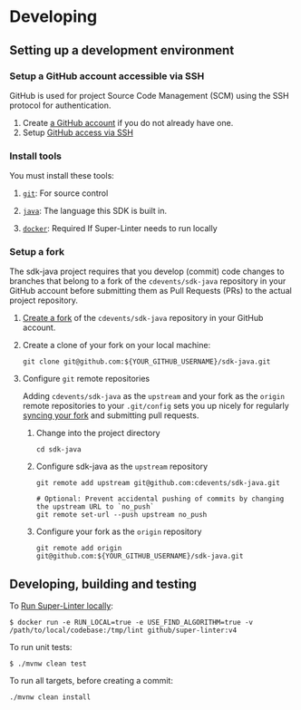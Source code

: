 # Developing

## Setting up a development environment

### Setup a GitHub account accessible via SSH

GitHub is used for project Source Code Management (SCM) using the SSH protocol for authentication.

1. Create [a GitHub account](https://github.com/join) if you do not already have one.
1. Setup
[GitHub access via SSH](https://help.github.com/articles/connecting-to-github-with-ssh/)

### Install tools

You must install these tools:

1. [`git`](https://help.github.com/articles/set-up-git/): For source control

1. [`java`](https://www.oracle.com/java/technologies/downloads/): The language this SDK is built in.

1. [`docker`](https://www.docker.com/): Required If Super-Linter needs to run locally



### Setup a fork

The sdk-java project requires that you develop (commit) code changes to branches that belong to a fork of the `cdevents/sdk-java` repository in your GitHub account before submitting them as Pull Requests (PRs) to the actual project repository.

1. [Create a fork](https://help.github.com/articles/fork-a-repo/) of the `cdevents/sdk-java` repository in your GitHub account.

1. Create a clone of your fork on your local machine:

    ```shell
    git clone git@github.com:${YOUR_GITHUB_USERNAME}/sdk-java.git
    ```

1. Configure `git` remote repositories

    Adding `cdevents/sdk-java` as the `upstream` and your fork as the `origin` remote repositories to your `.git/config` sets you up nicely for regularly [syncing your fork](https://help.github.com/articles/syncing-a-fork/) and submitting pull requests.

    1. Change into the project directory

        ```shell
        cd sdk-java
        ```

    1. Configure sdk-java as the `upstream` repository

        ```shell
        git remote add upstream git@github.com:cdevents/sdk-java.git

        # Optional: Prevent accidental pushing of commits by changing the upstream URL to `no_push`
        git remote set-url --push upstream no_push
        ```

    1. Configure your fork as the `origin` repository

        ```shell
        git remote add origin git@github.com:${YOUR_GITHUB_USERNAME}/sdk-java.git
        ```

## Developing, building and testing


To [Run Super-Linter locally](https://github.com/github/super-linter/blob/main/docs/run-linter-locally.md):

```shell
$ docker run -e RUN_LOCAL=true -e USE_FIND_ALGORITHM=true -v /path/to/local/codebase:/tmp/lint github/super-linter:v4
```

To run unit tests:
```shell
$ ./mvnw clean test
```

To run all targets, before creating a commit:

```shell
./mvnw clean install
```
